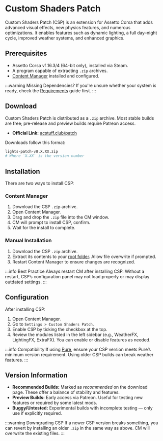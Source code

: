 # Custom Shaders Patch

> <Badge type="danger" text="Outdated"/> <Badge type="warning" text="Under Review"/>

Custom Shaders Patch (CSP) is an extension for Assetto Corsa that adds advanced visual effects, new physics features, and numerous optimizations. It enables features such as dynamic lighting, a full day–night cycle, improved weather systems, and enhanced graphics.

## Prerequisites

- Assetto Corsa v1.16.3/4 (64-bit only), installed via Steam.
- A program capable of extracting `.zip` archives.
- [Content Manager](installing-cm) installed and configured.

:::warning Missing Dependencies?
If you're unsure whether your system is ready, check the [Requirements](/guides/requirements) guide first.
:::

## Download

Custom Shaders Patch is distributed as a `.zip` archive.
Most stable builds are free; pre-release and preview builds require Patreon access.

- **Official Link:** [acstuff.club/patch](https://acstuff.club/patch/)

Downloads follow this format:

```bash
lights-patch-v0.X.XX.zip
# Where `X.XX` is the version number
```

## Installation

There are two ways to install CSP:

### Content Manager

1. Download the CSP `.zip` archive.
2. Open Content Manager.
3. Drag and drop the `.zip` file into the CM window.
4. CM will prompt to install CSP, confirm.
5. Wait for the install to complete.

### Manual Installation <Badge type="tip" text="Recommended"/>

1. Download the CSP `.zip` archive.
2. Extract its contents to your [root folder](/guides/modding/root-folder#find-your-root-folder). Allow file overwrite if prompted.
3. Restart Content Manager to ensure changes are recognized.

:::info Best Practice
Always restart CM after installing CSP. Without a restart, CSP’s configuration panel may not load properly or may display outdated settings.
:::

## Configuration

After installing CSP:

1. Open Content Manager.
2. Go to `Settings > Custom Shaders Patch`.
3. Enable CSP by ticking the checkbox at the top.
4. Review the modules listed in the left sidebar (e.g., WeatherFX, LightingFX, ExtraFX). You can enable or disable features as needed.

:::info Compatibility
If using [Pure](installing-pure), ensure your CSP version meets Pure’s minimum version requirement. Using older CSP builds can break weather features.
:::

## Version Information

- **Recommended Builds:** Marked as *recommended* on the download page. These offer a balance of stability and features.
- **Preview Builds:** Early access via Patreon. Useful for testing new features or required by some latest mods.
- **Buggy/Untested:** Experimental builds with incomplete testing — only use if explicitly required.

:::warning Downgrading CSP
If a newer CSP version breaks something, you can revert by installing an older `.zip` in the same way as above. CM will overwrite the existing files.
:::
